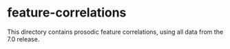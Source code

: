 # feature-correlations

This directory contains prosodic feature correlations, using all data from the 7.0 release.
